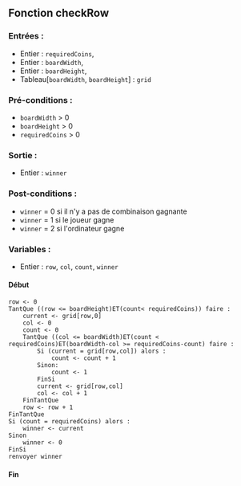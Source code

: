 ## Fonction checkRow


### Entrées :
- Entier : `requiredCoins`,
- Entier : `boardWidth`,
- Entier : `boardHeight`,
- Tableau[`boardWidth`, `boardHeight`] : `grid`

### Pré-conditions :
- `boardWidth` > 0
- `boardHeight` > 0
- `requiredCoins` > 0

### Sortie :
- Entier : `winner`

### Post-conditions :
- `winner` = 0 si il n'y a pas de combinaison gagnante
- `winner` = 1 si le joueur gagne
- `winner` = 2 si l'ordinateur gagne

### Variables :
- Entier : `row`, `col`, `count`, `winner`

#### Début
	row <- 0
	TantQue ((row <= boardHeight)ET(count< requiredCoins)) faire :
		current <- grid[row,0]
		col <- 0
		count <- 0
		TantQue ((col <= boardWidth)ET(count < requiredCoins)ET(boardWidth-col >= requiredCoins-count) faire :
			Si (current = grid[row,col]) alors :
				count <- count + 1
			Sinon:
				count <- 1
			FinSi
			current <- grid[row,col]
			col <- col + 1	
		FinTantQue
		row <- row + 1
	FinTantQue
	Si (count = requiredCoins) alors :
		winner <- current
	Sinon
		winner <- 0
	FinSi
	renvoyer winner

#### Fin
	
					
				
				
			 
